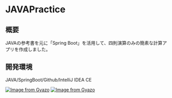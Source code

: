 # JAVAPractice

## 概要
JAVAの参考書を元に「Spring Boot」を活用して、四則演算のみの簡素な計算アプリを作成しました。

## 開発環境
JAVA/SpringBoot/Github/IntelliJ IDEA CE


[![Image from Gyazo](https://i.gyazo.com/2b04f5ee9208c23e33824f84ccb9e9ce.png)](https://gyazo.com/2b04f5ee9208c23e33824f84ccb9e9ce)
[![Image from Gyazo](https://i.gyazo.com/081024026de90ace2c7a3bb5408fcb51.png)](https://gyazo.com/081024026de90ace2c7a3bb5408fcb51)
